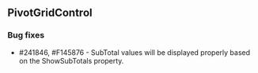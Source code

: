 ## PivotGridControl

### Bug fixes

* \#241846, \#F145876 - SubTotal values will be displayed properly based on the ShowSubTotals property.
